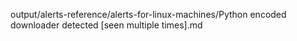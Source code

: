 output/alerts-reference/alerts-for-linux-machines/Python encoded downloader detected [seen multiple times].md